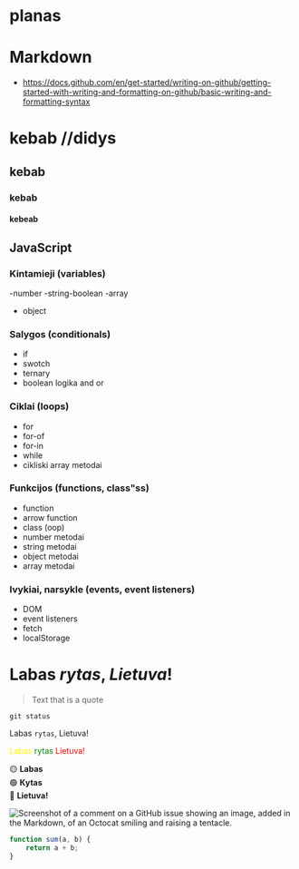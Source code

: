 # planas

# Markdown 

- https://docs.github.com/en/get-started/writing-on-github/getting-started-with-writing-and-formatting-on-github/basic-writing-and-formatting-syntax

# kebab  //didys
## kebab
### kebab
#### kebeab
## JavaScript

### Kintamieji (variables)

-number
-string-boolean
-array
- object

### Salygos (conditionals)

  - if
  - swotch
  - ternary
  - boolean logika and or


### Ciklai (loops)

  - for
  - for-of
  - for-in
  - while
  - cikliski array metodai


### Funkcijos (functions, class"ss)

  - function
  - arrow function
  - class (oop)
  - number metodai
  - string metodai
  - object metodai
  - array metodai

### Ivykiai, narsykle (events, event listeners)

  - DOM
  - event listeners
  - fetch
  - localStorage





# **Labas** _rytas_, **_Lietuva_**! 

> Text that is a quote

`git status`

  Labas `rytas`, Lietuva!

  <span style="color: yellow;">Labas</span> 
<span style="color: green;">rytas</span> 
<span style="color: red;">Lietuva!</span>

🟡 **Labas**  
🟢 **Кytas**  
🔴 **Lietuva!**


![Screenshot of a comment on a GitHub issue showing an image, added in the Markdown, of an Octocat smiling and raising a tentacle.](https://encrypted-tbn0.gstatic.com/images?q=tbn:ANd9GcTRgAK77dVU2Pj64U-XFsBj41Ug1NrXkPF5_g&s)

```js
function sum(a, b) {
    return a + b;
}